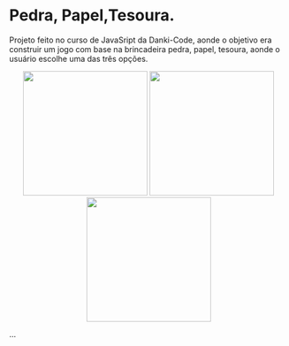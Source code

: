 # Pedra, Papel,Tesoura.
Projeto feito no curso de JavaSript da Danki-Code, aonde o objetivo era construir um jogo com base na brincadeira pedra, papel, tesoura, aonde o usuário escolhe uma das três opções.

<div align="center">
  <img width="225px" height="225px" src="https://i.postimg.cc/L8Yzzgm2/rock.png">
  <img width="225px" height="225px" src="https://i.postimg.cc/3NkwPpSw/paper.png">
  <img width="225px" height="225px" src="https://i.postimg.cc/QNzCc4CK/scissor.png">
</div>


...




